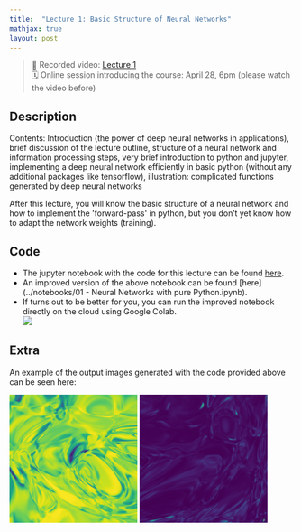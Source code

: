 ```yaml
---
title:  "Lecture 1: Basic Structure of Neural Networks"
mathjax: true
layout: post
---
```


> 🎥 Recorded video: <a href="https://www.video.uni-erlangen.de/clip/id/10611" target="_blank">Lecture 1</a> <br>
> 🗓 Online session introducing the course: April 28, 6pm (please watch the video before)

## Description

Contents: Introduction (the power of deep neural networks in applications), brief discussion of the lecture outline, structure of a neural network and information processing steps, very brief introduction to python and jupyter, implementing a deep neural network efficiently in basic python (without any additional packages like tensorflow), illustration: complicated functions generated by deep neural networks

After this lecture, you will know the basic structure of a neural network and how to implement the 'forward-pass' in python, but you don’t yet know how to adapt the network weights (training).

## Code

- The jupyter notebook with the code for this lecture can be found [here](../notebooks/01_MachineLearning_Basics_NeuralNetworksPython.ipynb).
- An improved version of the above notebook can be found [here](../notebooks/01 - Neural Networks with pure Python.ipynb).
- If turns out to be better for you, you can run the improved notebook directly on the cloud using Google Colab. <br>
  <a href="https://colab.research.google.com/github/RodolfoFerro/ml4physicists/blob/master/notebooks/01%20-%20Neural%20Networks%20with%20pure%20Python.ipynb" target="_blank"><img src="https://colab.research.google.com/assets/colab-badge.svg" width="180px"></a>

## Extra

An example of the output images generated with the code provided above can be seen here:

<img src="../assets/img/01-output_2.png" width="45%">
<img src="../assets/img/01-output_3.png" width="45%">
